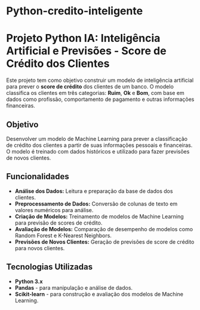# Python-credito-inteligente
# Projeto Python IA: Inteligência Artificial e Previsões - Score de Crédito dos Clientes

Este projeto tem como objetivo construir um modelo de inteligência artificial para prever o **score de crédito** dos clientes de um banco. O modelo classifica os clientes em três categorias: **Ruim**, **Ok** e **Bom**, com base em dados como profissão, comportamento de pagamento e outras informações financeiras.

## Objetivo

Desenvolver um modelo de Machine Learning para prever a classificação de crédito dos clientes a partir de suas informações pessoais e financeiras. O modelo é treinado com dados históricos e utilizado para fazer previsões de novos clientes.

## Funcionalidades

- **Análise dos Dados:** Leitura e preparação da base de dados dos clientes.
- **Preprocessamento de Dados:** Conversão de colunas de texto em valores numéricos para análise.
- **Criação de Modelos:** Treinamento de modelos de Machine Learning para previsão de scores de crédito.
- **Avaliação de Modelos:** Comparação de desempenho de modelos como Random Forest e K-Nearest Neighbors.
- **Previsões de Novos Clientes:** Geração de previsões de score de crédito para novos clientes.

## Tecnologias Utilizadas

- **Python 3.x**
- **Pandas** - para manipulação e análise de dados.
- **Scikit-learn** - para construção e avaliação dos modelos de Machine Learning.
